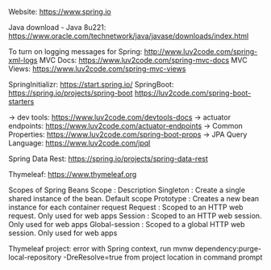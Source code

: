 Website: https://www.spring.io

Java download - Java 8u221: https://www.oracle.com/technetwork/java/javase/downloads/index.html

To turn on logging messages for Spring: http://www.luv2code.com/spring-xml-logs
MVC Docs: https://www.luv2code.com/spring-mvc-docs
MVC Views: https://www.luv2code.com/spring-mvc-views

SpringInitializr: https://start.spring.io/
SpringBoot: https://spring.io/projects/spring-boot
			https://luv2code.com/spring-boot-starters
			
-> dev tools: https://www.luv2code.com/devtools-docs
-> actuator endpoints: https://www.luv2code.com/actuator-endpoints
-> Common Properties: https://www.luv2code.com/spring-boot-props
-> JPA Query Language: https://www.luv2code.com/jpql

Spring Data Rest: https://spring.io/projects/spring-data-rest

Thymeleaf: https://www.thymeleaf.org

Scopes of Spring Beans
Scope			:	Description
Singleton		:	Create a single shared instance of the bean. Default scope
Prototype		:	Creates a new bean instance for each container request
Request			:	Scoped to an HTTP web request. Only used for web apps
Session			:	Scoped to an HTTP web session. Only used for web apps
Global-session	:	Scoped to a global HTTP web session. Only used for web apps


Thymeleaf project: error with Spring context, run mvnw dependency:purge-local-repository -DreResolve=true from project location in command prompt

